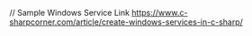 
// Sample Windows Service Link
https://www.c-sharpcorner.com/article/create-windows-services-in-c-sharp/
